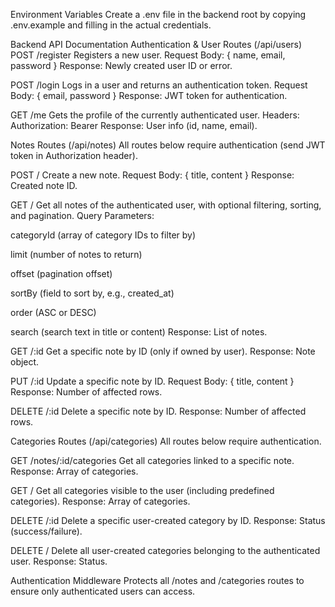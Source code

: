 Environment Variables
Create a .env file in the backend root by copying .env.example and filling in the actual credentials.

Backend API Documentation
Authentication & User Routes (/api/users)
POST /register
Registers a new user.
Request Body: { name, email, password }
Response: Newly created user ID or error.

POST /login
Logs in a user and returns an authentication token.
Request Body: { email, password }
Response: JWT token for authentication.

GET /me
Gets the profile of the currently authenticated user.
Headers: Authorization: Bearer <token>
Response: User info (id, name, email).

Notes Routes (/api/notes)
All routes below require authentication (send JWT token in Authorization header).

POST /
Create a new note.
Request Body: { title, content }
Response: Created note ID.

GET /
Get all notes of the authenticated user, with optional filtering, sorting, and pagination.
Query Parameters:

categoryId (array of category IDs to filter by)

limit (number of notes to return)

offset (pagination offset)

sortBy (field to sort by, e.g., created_at)

order (ASC or DESC)

search (search text in title or content)
Response: List of notes.

GET /:id
Get a specific note by ID (only if owned by user).
Response: Note object.

PUT /:id
Update a specific note by ID.
Request Body: { title, content }
Response: Number of affected rows.

DELETE /:id
Delete a specific note by ID.
Response: Number of affected rows.

Categories Routes (/api/categories)
All routes below require authentication.

GET /notes/:id/categories
Get all categories linked to a specific note.
Response: Array of categories.

GET /
Get all categories visible to the user (including predefined categories).
Response: Array of categories.

DELETE /:id
Delete a specific user-created category by ID.
Response: Status (success/failure).

DELETE /
Delete all user-created categories belonging to the authenticated user.
Response: Status.

Authentication Middleware
Protects all /notes and /categories routes to ensure only authenticated users can access.